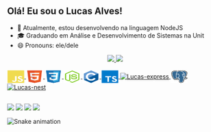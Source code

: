 ## Olá! Eu sou o Lucas Alves!

- 🔭 Atualmente, estou desenvolvendo na linguagem NodeJS
- 🎓 Graduando em Análise e Desenvolvimento de Sistemas na Unit
- 😄 Pronouns: ele/dele

<div align="center">
  <a href="https://github.com/LucasAlvesBS">
  <img height="160em" src="https://github-readme-stats.vercel.app/api?username=LucasAlvesBS&show_icons=true&theme=tokyonight&include_all_commits=true&count_private=true"/>
  <img height="160em" src="https://github-readme-stats.vercel.app/api/top-langs/?username=LucasAlvesBS&layout=compact&langs_count=7&theme=tokyonight"/>
</div>
  
<div style="display: inline_block"><br>
  <img align="center" alt="Lucas-Js" height="30" width="40" src="https://raw.githubusercontent.com/devicons/devicon/master/icons/javascript/javascript-plain.svg">
  <img align="center" alt="Lucas-HTML" height="30" width="40" src="https://raw.githubusercontent.com/devicons/devicon/master/icons/html5/html5-original.svg">
  <img align="center" alt="Lucas-CSS" height="30" width="40" src="https://raw.githubusercontent.com/devicons/devicon/master/icons/css3/css3-original.svg">
  <img align="center" alt="Lucas-node" height="30" width="40" src="https://raw.githubusercontent.com/devicons/devicon/master/icons/nodejs/nodejs-original.svg">
  <img align="center" alt="Lucas-C" height="30" width="40" src="https://raw.githubusercontent.com/devicons/devicon/master/icons/c/c-original.svg">
  <img align="center" alt="Lucas-typescript" height="30" width="40" src="https://raw.githubusercontent.com/devicons/devicon/master/icons/typescript/typescript-original.svg">
  <img align="center" alt="Lucas-express" height="30" width="55" src="https://user-images.githubusercontent.com/11978772/40430986-a0eb7b92-5e63-11e8-80eb-43fe07f664a6.png">
  <img align="center" alt="Lucas-postgreSQL" height="30" width="40" src="https://raw.githubusercontent.com/devicons/devicon/master/icons/postgresql/postgresql-original.svg">
  <img align="center" alt="Lucas-nest" height="30" width="30" src="https://user-images.githubusercontent.com/13108166/32161516-25ee8a3c-bd56-11e7-9d49-76faed577e1a.png">
</div>
  
  ##
  
  <div>
  <a href="https://www.instagram.com/lucasbatistapg" target="_blank"><img src="https://img.shields.io/badge/-Instagram-%23E4405F?style=for-the-badge&logo=instagram&logoColor=white" target="_blank"></a>
 	<a href="https://www.facebook.com/LucasAlvesBS94/" target="_blank"><img src="https://img.shields.io/badge/Facebook-1877F2?style=for-the-badge&logo=facebook&logoColor=white" target="_blank"></a>
  <a href = "mailto:lucasalvesbs6@gmail.com"><img src="https://img.shields.io/badge/-Gmail-%23333?style=for-the-badge&logo=gmail&logoColor=white" target="_blank"></a>
  <a href="https://www.linkedin.com/in/lucas-alves-090524225/" target="_blank"><img src="https://img.shields.io/badge/-LinkedIn-%230077B5?style=for-the-badge&logo=linkedin&logoColor=white" target="_blank"></a>   
  </div>
  
  ![Snake animation](https://github.com/LucasAlvesBS/LucasAlvesBS/blob/output/github-contribution-grid-snake.svg)
